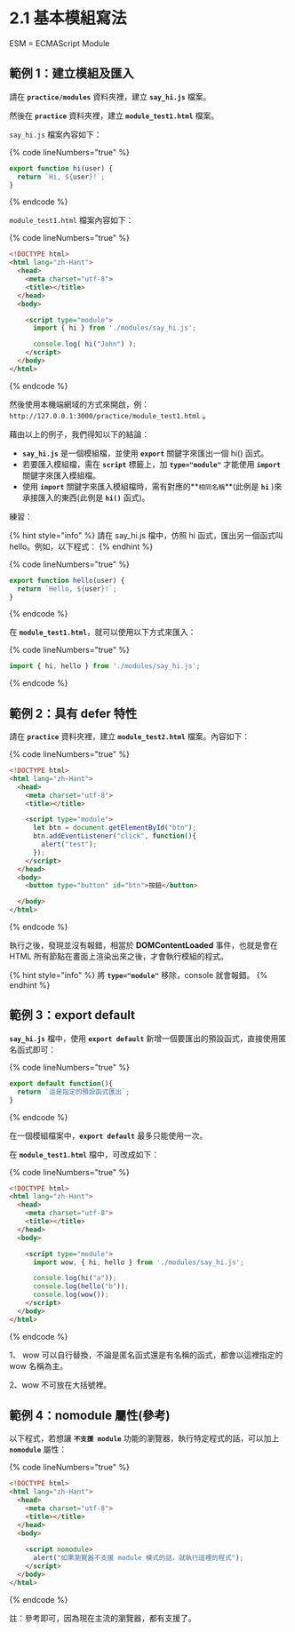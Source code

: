 # 2.1 基本模組寫法

ESM = ECMAScript Module



## 範例 1：建立模組及匯入

請在 **`practice/modules`** 資料夾裡，建立 **`say_hi.js`** 檔案。

然後在 **`practice`** 資料夾裡，建立 **`module_test1.html`** 檔案。



`say_hi.js` 檔案內容如下：

{% code lineNumbers="true" %}
```javascript
export function hi(user) {
  return `Hi, ${user}!`;
}
```
{% endcode %}

`module_test1.html` 檔案內容如下：

{% code lineNumbers="true" %}
```html
<!DOCTYPE html>
<html lang="zh-Hant">
  <head>
    <meta charset="utf-8">
    <title></title>
  </head>
  <body>

    <script type="module">
      import { hi } from './modules/say_hi.js';

      console.log( hi("John") );
    </script>
  </body>
</html>

```
{% endcode %}

然後使用本機端網域的方式來開啟，例： `http://127.0.0.1:3000/practice/module_test1.html` 。



藉由以上的例子，我們得知以下的結論：

* **`say_hi.js`** 是一個模組檔，並使用 **`export`** 關鍵字來匯出一個 hi() 函式。
* 若要匯入模組檔，需在 **`script`** 標籤上，加 **`type="module"`** 才能使用 **`import`** 關鍵字來匯入模組檔。
* 使用 **`import`** 關鍵字來匯入模組檔時，需有對應的**`相同名稱`**(此例是 **`hi`** )來承接匯入的東西(此例是 **`hi()`** 函式)。



練習：

{% hint style="info" %}
請在 say\_hi.js 檔中，仿照 hi 函式，匯出另一個函式叫 hello。例如，以下程式：
{% endhint %}

{% code lineNumbers="true" %}
```javascript
export function hello(user) {
  return `Hello, ${user}!`;
}
```
{% endcode %}

在 **`module_test1.html`**，就可以使用以下方式來匯入：

{% code lineNumbers="true" %}
```javascript
import { hi, hello } from './modules/say_hi.js';
```
{% endcode %}



## 範例 2：具有 defer 特性

請在 **`practice`** 資料夾裡，建立 **`module_test2.html`** 檔案。內容如下：

{% code lineNumbers="true" %}
```html
<!DOCTYPE html>
<html lang="zh-Hant">
  <head>
    <meta charset="utf-8">
    <title></title>

    <script type="module">
      let btn = document.getElementById("btn");
      btn.addEventListener("click", function(){
        alert("test");
      });
    </script>
  </head>
  <body>
    <button type="button" id="btn">按鈕</button>

  </body>
</html>

```
{% endcode %}

執行之後，發現並沒有報錯，相當於 **DOMContentLoaded** 事件，也就是會在 HTML 所有節點在畫面上渲染出來之後，才會執行模組的程式。

{% hint style="info" %}
將 **`type="module"`** 移除，console 就會報錯。
{% endhint %}



## 範例 3：export default



**`say_hi.js`** 檔中，使用 **`export default`** 新增一個要匯出的預設函式，直接使用匿名函式即可：

{% code lineNumbers="true" %}
```javascript
export default function(){
  return `這是指定的預設函式匯出`;
}
```
{% endcode %}

在一個模組檔案中，**`export default`** 最多只能使用一次。



在 **`module_test1.html`** 檔中，可改成如下：

{% code lineNumbers="true" %}
```html
<!DOCTYPE html>
<html lang="zh-Hant">
  <head>
    <meta charset="utf-8">
    <title></title>
  </head>
  <body>

    <script type="module">
      import wow, { hi, hello } from './modules/say_hi.js';

      console.log(hi("a"));
      console.log(hello("b"));
      console.log(wow());
    </script>
  </body>
</html>
```
{% endcode %}

1、 wow 可以自行替換，不論是匿名函式還是有名稱的函式，都會以這裡指定的 wow 名稱為主。

2、wow 不可放在大括號裡。





## 範例 4：nomodule 屬性(參考)

以下程式，若想讓 **`不支援 module`** 功能的瀏覽器，執行特定程式的話，可以加上 **`nomodule`** 屬性：

{% code lineNumbers="true" %}
```html
<!DOCTYPE html>
<html lang="zh-Hant">
  <head>
    <meta charset="utf-8">
    <title></title>
  </head>
  <body>
    
    <script nomodule>
      alert("如果瀏覽器不支援 module 模式的話，就執行這裡的程式");
    </script>
  </body>
</html>
```
{% endcode %}

註：參考即可，因為現在主流的瀏覽器，都有支援了。



